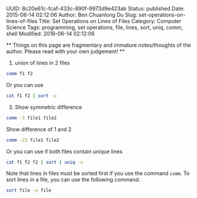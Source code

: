 UUID: 8c20e61c-fcaf-433c-890f-9973d9e423ab
Status: published
Date: 2015-06-14 02:12:06
Author: Ben Chuanlong Du
Slug: set-operations-on-lines-of-files
Title: Set Operations on Lines of Files
Category: Computer Science
Tags: programming, set operations, file, lines, sort, uniq, comm, shell
Modified: 2016-06-14 02:12:06

**
Things on this page are
fragmentary and immature notes/thoughts of the author.
Please read with your own judgement!
**


1. union of lines in 2 files
```bash
comm f1 f2
```
Or you can use
```bash
cat f1 f2 | sort -u
```

3. Show symmetric difference 
```bash
comm -3 file1 file2
```
Show difference of 1 and 2
```bash
comm -23 file1 file2
```
Or you can use if both files contain unique lines
```bash
cat f1 f2 f2 | sort | uniq -u
```
Note that lines in files must be sorted first if you use the command `comm`.
To sort lines in a file, 
you can use the following command.
```bash
sort file -o file
```

